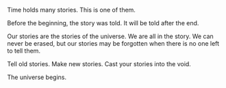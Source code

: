 Time holds many stories. This is one of them.

Before the beginning, the story was told. It will be told after the end.

Our stories are the stories of the universe. We are all in the story. We can never be erased, but our stories may be forgotten when there is no one left to tell them. 

Tell old stories. Make new stories. Cast your stories into the void. 

The universe begins.

